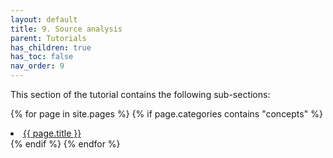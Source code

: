 ```yaml
---
layout: default
title: 9. Source analysis
parent: Tutorials
has_children: true
has_toc: false
nav_order: 9
---
```

This section of the tutorial contains the following sub-sections:

{% for page in site.pages %}
{% if page.categories contains "concepts"  %}
<li><a href="/{{ category }}/{{ page.title }}">{{ page.title }}</a></li>
{% endif %}
{% endfor %}
